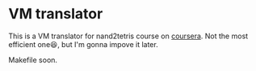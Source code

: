 # VM translator
This is a VM translator for nand2tetris course on [coursera](https://www.coursera.org/learn/nand2tetris2/).
Not the most efficient one😆, but I'm gonna impove it later.

Makefile soon.